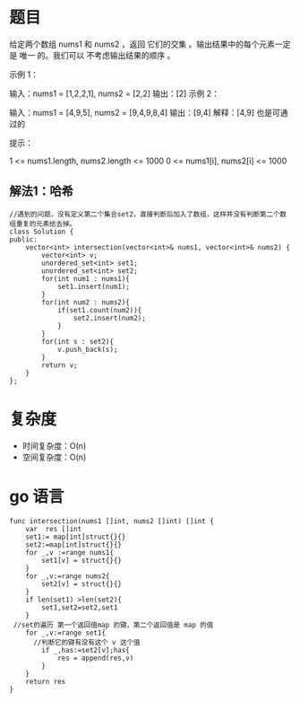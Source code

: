 # 题目
给定两个数组 nums1 和 nums2 ，返回 它们的交集
 。输出结果中的每个元素一定是 唯一 的。我们可以 不考虑输出结果的顺序 。

 

示例 1：

输入：nums1 = [1,2,2,1], nums2 = [2,2]
输出：[2]
示例 2：

输入：nums1 = [4,9,5], nums2 = [9,4,9,8,4]
输出：[9,4]
解释：[4,9] 也是可通过的
 

提示：

1 <= nums1.length, nums2.length <= 1000
0 <= nums1[i], nums2[i] <= 1000

## 解法1：哈希
```
//遇到的问题，没有定义第二个集合set2，直接判断后加入了数组，这样并没有判断第二个数组重复的元素给去掉。
class Solution {
public:
    vector<int> intersection(vector<int>& nums1, vector<int>& nums2) {
        vector<int> v;
        unordered_set<int> set1;
        unordered_set<int> set2;
        for(int num1 : nums1){
            set1.insert(num1);
        }
        for(int num2 : nums2){
            if(set1.count(num2)){
                set2.insert(num2);
            }
        }
        for(int s : set2){
            v.push_back(s);
        }
        return v;
    }
};
```
# 复杂度
- 时间复杂度：O(n)
- 空间复杂度：O(n)

# go 语言
```
func intersection(nums1 []int, nums2 []int) []int {
    var  res []int
    set1:= map[int]struct{}{}
    set2:=map[int]struct{}{}
    for _,v :=range nums1{
        set1[v] = struct{}{}
    }
    for _,v:=range nums2{
        set2[v] = struct{}{}
    }
    if len(set1) >len(set2){
        set1,set2=set2,set1
    }
 //set的遍历 第一个返回值map 的键，第二个返回值是 map 的值
    for _,v:=range set1{
      //判断它的键有没有这个 v 这个值
        if _,has:=set2[v];has{
            res = append(res,v)
        }
    }
    return res
}
```

